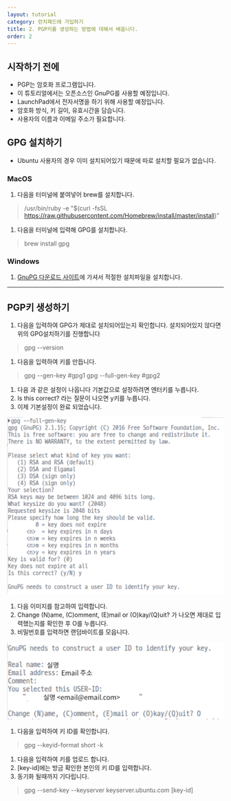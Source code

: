```yaml
---
layout: tutorial
category: 런치패드에 가입하기
title: 2. PGP키를 생성하는 방법에 대해서 배웁니다.
order: 2
---
```


## 시작하기 전에
- PGP는 암호화 프로그램입니다.
- 이 튜토리얼에서는 오픈소스인 GnuPG를 사용할 예정입니다.
- LaunchPad에서 전자서명을 하기 위해 사용할 예정입니다.
- 암호화 방식, 키 길이, 유효시간을 담습니다.
- 사용자의 이름과 이메일 주소가 필요합니다.

## GPG 설치하기
- Ubuntu 사용자의 경우 이미 설치되어있기 때문에 따로 설치할 필요가 없습니다.

### MacOS
1. 다음을 터미널에 붙여넣어 brew를 설치합니다.

> /usr/bin/ruby -e "$(curl -fsSL https://raw.githubusercontent.com/Homebrew/install/master/install)"

1. 다음을 터미널에 입력해 GPG를 설치합니다.

> brew install gpg

### Windows
1. [GnuPG 다운로드 사이트](https://gnupg.org/download/)에 가셔서 적절한 설치파일을 설치합니다.

---

## PGP키 생성하기

1. 다음을 입력하여 GPG가 제대로 설치되어있는지 확인합니다. 설치되어있지 않다면 위의 GPG설치하기를 진행합니다

> gpg --version

1. 다음을 입력하여 키를 만듭니다.

> gpg --gen-key #gpg1
> gpg --full-gen-key #gpg2

1. 다음 과 같은 설정이 나옵니다 기본값으로 설정하려면 엔터키를 누릅니다.
1. Is this correct? 라는 질문이 나오면 y키를 누릅니다.
1. 이제 기본설정이 완료 되었습니다.

![generate key](img/gen_key.PNG)

1. 다음 이미지를 참고하여 입력합니다.
2. Change (N)ame, (C)omment, (E)mail or (O)kay/(Q)uit? 가 나오면 제대로 입력했는지를 확인한 후 O를 누릅니다.
3. 비밀번호를 입력하면 랜덤바이트를 모읍니다.

![identify key](img/identify_key.PNG)

1. 다음을 입력하여 키 ID를 확인합니다.

> gpg --keyid-format short -k

1. 다음을 입력하여 키를 업로드 합니다.
2. [key-id]에는 방금 확인한 본인의 키 ID를 입력합니다.
1. 동기화 될때까지 기다립니다.

> gpg --send-key --keyserver keyserver.ubuntu.com [key-id]



